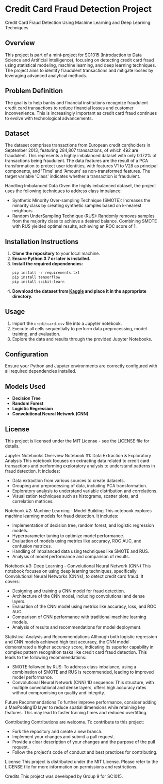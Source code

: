 # Credit Card Fraud Detection Project
Credit Card Fraud Detection Using Machine Learning and Deep Learning Techniques

## Overview
This project is part of a mini-project for SC1015 (Introduction to Data Science and Artificial Intelligence), focusing on detecting credit card fraud using statistical modeling, machine learning, and deep learning techniques. The project aims to identify fraudulent transactions and mitigate losses by leveraging advanced analytical methods.

## Problem Definition
The goal is to help banks and financial institutions recognize fraudulent credit card transactions to reduce financial losses and customer inconvenience. This is increasingly important as credit card fraud continues to evolve with technological advancements.

## Dataset
The dataset comprises transactions from European credit cardholders in September 2013, featuring 284,807 transactions, of which 492 are fraudulent. This represents a highly imbalanced dataset with only 0.172% of transactions being fraudulent. The data features are the result of a PCA transformation to protect user identities, with features V1 to V28 as principal components, and 'Time' and 'Amount' as non-transformed features. The target variable 'Class' indicates whether a transaction is fraudulent.

Handling Imbalanced Data
Given the highly imbalanced dataset, the project uses the following techniques to address class imbalance:
- Synthetic Minority Over-sampling Technique (SMOTE): Increases the minority class by creating synthetic samples based on k-nearest neighbors.
- Random UnderSampling Technique (RUS): Randomly removes samples from the majority class to achieve a desired balance.
Combining SMOTE with RUS yielded optimal results, achieving an ROC score of 1.

## Installation Instructions
1. **Clone the repository** to your local machine.
2. **Ensure Python 3.7 or later is installed.**
3. **Install the required dependencies:**
   ```bash
   pip install -r requirements.txt
   pip install tensorflow
   pip install scikit-learn
   ```
4. **Download the dataset from [Kaggle](https://www.kaggle.com/mlg-ulb/creditcardfraud) and place it in the appropriate directory.**

## Usage
1. Import the `creditcard.csv` file into a Jupyter notebook.
2. Execute all cells sequentially to perform data preprocessing, model training, and evaluation.
3. Explore the data and results through the provided Jupyter Notebooks.

## Configuration
Ensure your Python and Jupyter environments are correctly configured with all required dependencies installed.


## Models Used
- **Decision Tree**
- **Random Forest**
- **Logistic Regression**
- **Convolutional Neural Network (CNN)**

## License
This project is licensed under the MIT License - see the LICENSE file for details.

Jupyter Notebooks Overview
Notebook #1: Data Extraction & Exploratory Analysis
This notebook focuses on extracting data related to credit card transactions and performing exploratory analysis to understand patterns in fraud detection.
It includes:
- Data extraction from various sources to create datasets.
- Grouping and preprocessing of data, including PCA transformation.
- Exploratory analysis to understand variable distribution and correlations.
- Visualization techniques such as histograms, scatter plots, and correlation matrices.

Notebook #2: Machine Learning - Model Building
This notebook explores machine learning models for fraud detection. It includes:
- Implementation of decision tree, random forest, and logistic regression models.
- Hyperparameter tuning to optimize model performance.
- Evaluation of models using metrics like accuracy, ROC AUC, and confusion matrices.
- Handling of imbalanced data using techniques like SMOTE and RUS.
- Analysis of model performance and comparison of results.

Notebook #3: Deep Learning - Convolutional Neural Network (CNN)
This notebook focuses on using deep learning techniques, specifically Convolutional Neural Networks (CNNs), to detect credit card fraud. It covers:
- Designing and training a CNN model for fraud detection.
- Architecture of the CNN model, including convolutional and dense layers.
- Evaluation of the CNN model using metrics like accuracy, loss, and ROC AUC.
- Comparison of CNN performance with traditional machine learning models.
- Analysis of results and recommendations for model deployment.

Statistical Analysis and Recommendations
Although both logistic regression and CNN models achieved high test accuracy, the CNN model demonstrated a higher accuracy score, indicating its superior capability in complex pattern recognition tasks like credit card fraud detection. This leads to the following recommendations:
- SMOTE followed by RUS: To address class imbalance, using a combination of SMOTE and RUS is recommended, leading to improved model performance.
- Convolutional Neural Network (CNN) 1D sequence: This structure, with multiple convolutional and dense layers, offers high accuracy rates without compromising on quality and integrity.

Future Recommendations
To further improve performance, consider adding a MaxPooling1D layer to reduce spatial dimensions while retaining key features. This may lead to faster training times and reduced overfitting.

Contributing
Contributions are welcome. To contribute to this project:
- Fork the repository and create a new branch.
- Implement your changes and submit a pull request.
- Provide a clear description of your changes and the purpose of the pull request.
- Follow the project's code of conduct and best practices for contributing.

License
This project is distributed under the MIT License. Please refer to the LICENSE file for more information on permissions and restrictions.

Credits
This project was developed by Group 9 for SC1015. 
